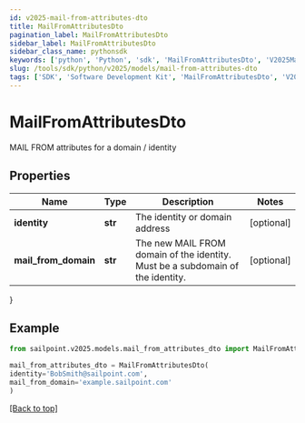 ```yaml
---
id: v2025-mail-from-attributes-dto
title: MailFromAttributesDto
pagination_label: MailFromAttributesDto
sidebar_label: MailFromAttributesDto
sidebar_class_name: pythonsdk
keywords: ['python', 'Python', 'sdk', 'MailFromAttributesDto', 'V2025MailFromAttributesDto'] 
slug: /tools/sdk/python/v2025/models/mail-from-attributes-dto
tags: ['SDK', 'Software Development Kit', 'MailFromAttributesDto', 'V2025MailFromAttributesDto']
---
```


# MailFromAttributesDto

MAIL FROM attributes for a domain / identity

## Properties

Name | Type | Description | Notes
------------ | ------------- | ------------- | -------------
**identity** | **str** | The identity or domain address | [optional] 
**mail_from_domain** | **str** | The new MAIL FROM domain of the identity. Must be a subdomain of the identity. | [optional] 
}

## Example

```python
from sailpoint.v2025.models.mail_from_attributes_dto import MailFromAttributesDto

mail_from_attributes_dto = MailFromAttributesDto(
identity='BobSmith@sailpoint.com',
mail_from_domain='example.sailpoint.com'
)

```
[[Back to top]](#) 

